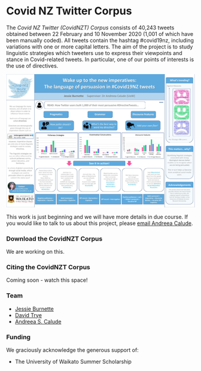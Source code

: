 # Covid NZ Twitter Corpus 
The *Covid NZ Twitter (CovidNZT) Corpus* consists of 40,243 tweets obtained between 22 February and 10 November 2020 (1,001 of which have been manually coded). All tweets contain the hashtag #covid19nz, including variations with one or more capital letters. The aim of the project is to study linguistic strategies which tweeters use to express their viewpoints and stance in Covid-related tweets. In particular, one of our points of interests is the use of directives.

<img src="../pics/covid_poster.jpg" alt="Covid19NZ Poster"/>

This work is just beginning and we will have more details in due course. If you would like to talk to us about this project, please [email Andreea Calude](mailto:andreea@waikato.ac.nz).

### Download the CovidNZT Corpus
We are working on this.

### Citing the CovidNZT Corpus
Coming soon - watch this space!

### Team

- [Jessie Burnette](https://www.linkedin.com/in/jessie-burnette-9b243933?lipi=urn%3Ali%3Apage%3Ad_flagship3_profile_view_base_contact_details%3B5mMkT4FJT5qBJPmE8W8UzA%3D%3D)
- [David Trye](https://www.cs.waikato.ac.nz/~dgt12/)
- [Andreea S. Calude](https://www.calude.net/andreea/)

### Funding
We graciously acknowledge the generous support of:

- The University of Waikato Summer Scholarship
